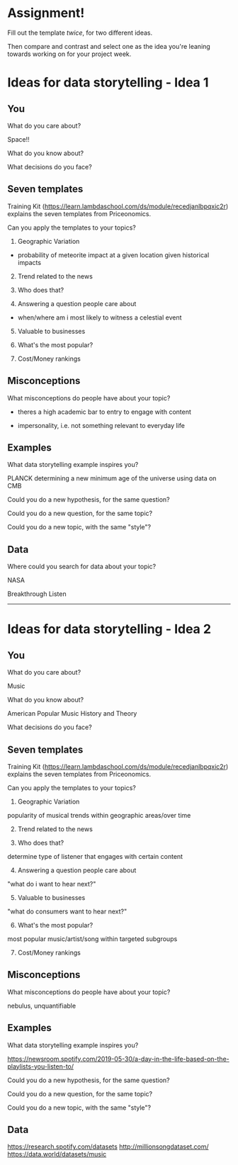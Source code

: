 # Assignment!

Fill out the template *twice*, for two different ideas.

Then compare and contrast and select one as the idea you're leaning towards
working on for your project week.


# Ideas for data storytelling - Idea 1

## You

What do you care about?

Space!!

What do you know about?

What decisions do you face?



## Seven templates

Training Kit (https://learn.lambdaschool.com/ds/module/recedjanlbpqxic2r) explains the seven templates from Priceonomics.

Can you apply the templates to your topics? 

1. Geographic Variation

- probability of meteorite impact at a given location given historical impacts

2. Trend related to the news


3. Who does that?


4. Answering a question people care about

- when/where am i most likely to witness a celestial event

5. Valuable to businesses


6. What's the most popular?


7. Cost/Money rankings


## Misconceptions

What misconceptions do people have about your topic?

- theres a high academic bar to entry to engage with content

- impersonality, i.e. not something relevant to everyday life

## Examples

What data storytelling example inspires you?

PLANCK determining a new minimum age of the universe using data on CMB

Could you do a new hypothesis, for the same question?


Could you do a new question, for the same topic?



Could you do a new topic, with the same "style"?


## Data

Where could you search for data about your topic?

NASA

Breakthrough Listen

---

# Ideas for data storytelling - Idea 2

## You

What do you care about?

Music

What do you know about?

American Popular Music History and Theory

What decisions do you face?


## Seven templates

Training Kit (https://learn.lambdaschool.com/ds/module/recedjanlbpqxic2r) explains the seven templates from Priceonomics.

Can you apply the templates to your topics? 

1. Geographic Variation

popularity of musical trends within geographic areas/over time

2. Trend related to the news


3. Who does that?

determine type of listener that engages with certain content

4. Answering a question people care about

"what do i want to hear next?"

5. Valuable to businesses

"what do consumers want to hear next?"

6. What's the most popular?

most popular music/artist/song within targeted subgroups

7. Cost/Money rankings


## Misconceptions

What misconceptions do people have about your topic?

nebulus, unquantifiable

## Examples

What data storytelling example inspires you?

https://newsroom.spotify.com/2019-05-30/a-day-in-the-life-based-on-the-playlists-you-listen-to/

Could you do a new hypothesis, for the same question?


Could you do a new question, for the same topic?


Could you do a new topic, with the same "style"?


## Data

https://research.spotify.com/datasets
http://millionsongdataset.com/
https://data.world/datasets/music
